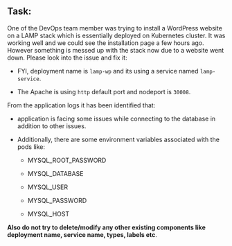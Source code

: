 ## Task:

One of the DevOps team member was trying to install a WordPress website on a LAMP stack which is essentially deployed on Kubernetes cluster. It was working well and we could see the installation page a few hours ago. However something is messed up with the stack now due to a website went down. Please look into the issue and fix it:

* FYI, deployment name is `lamp-wp` and its using a service named `lamp-service`. 

* The Apache is using `http` default port and nodeport is `30008`. 

From the application logs it has been identified that:

* application is facing some issues while connecting to the database in addition to other issues. 

* Additionally, there are some environment variables associated with the pods like:

    * MYSQL_ROOT_PASSWORD

    * MYSQL_DATABASE 

    * MYSQL_USER 

    * MYSQL_PASSWORD 

    * MYSQL_HOST

__Also do not try to delete/modify any other existing components like deployment name, service name, types, labels etc__.